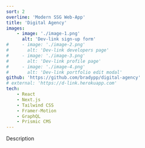 ```yaml
---
sort: 2
overline: 'Modern SSG Web-App'
title: 'Digital Agency'
images:
    - image: './image-1.png'
      alt: 'Dev-link sign-up form'
#     - image: './image-2.png'
#       alt: 'Dev-link developers page'
#     - image: './image-3.png'
#       alt: 'Dev-link profile page'
#     - image: './image-4.png'
#       alt: 'Dev-link portfolio edit modal'
github: 'https://github.com/bradypp/digital-agency'
# external: 'https://d-link.herokuapp.com'
tech:
    - React
    - Next.js
    - Tailwind CSS
    - Framer-Motion
    - GraphQL
    - Prismic CMS
---
```


Description
